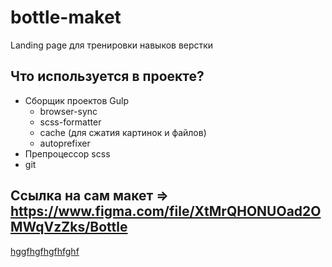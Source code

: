 # bottle-maket
Landing page для тренировки навыков верстки
 
 ## Что используется в проекте?
 
 - Сборщик проектов Gulp
   - browser-sync 
   - scss-formatter
   - cache (для сжатия картинок и файлов)
   - autoprefixer
- Препроцессор scss
- git

## Ссылка на сам макет => https://www.figma.com/file/XtMrQHONUOad2OMWqVzZks/Bottle

[hggfhgfhgfhfghf](google.com)

